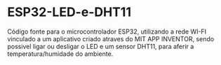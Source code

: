 # ESP32-LED-e-DHT11

Código fonte para o microcontrolador ESP32, utilizando a rede WI-FI vinculado a um aplicativo criado atraves do MIT APP INVENTOR, 
sendo possivel ligar ou desligar o LED e um sensor DHT11, 
para aferir a temperatura/humidade do ambiente.
